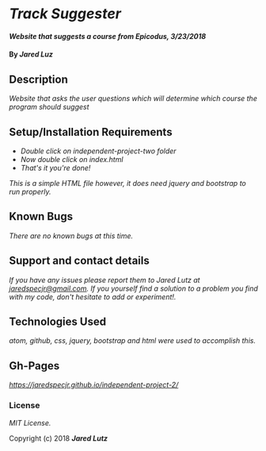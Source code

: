 # _Track Suggester_

#### _Website that suggests a course from Epicodus, 3/23/2018_

#### By _**Jared Luz**_

## Description

_Website that asks the user questions which will determine which course the program should suggest_

## Setup/Installation Requirements

* _Double click on independent-project-two folder_
* _Now double click on index.html_
* _That's it you're done!_

_This is a simple HTML file however, it does need jquery and bootstrap to run properly._

## Known Bugs

_There are no known bugs at this time._

## Support and contact details

_If you have any issues please report them to Jared Lutz at jaredspecjr@gmail.com. If you yourself find a solution to a problem you find with my code, don't hesitate to add or experiment!._

## Technologies Used

_atom, github, css, jquery, bootstrap and html were used to accomplish this._

## Gh-Pages

_https://jaredspecjr.github.io/independent-project-2/_

### License

*MIT License.*

Copyright (c) 2018 **_Jared Lutz_**
